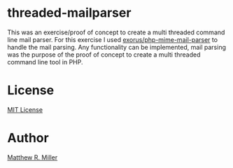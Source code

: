 # threaded-mailparser
This was an exercise/proof of concept to create a multi threaded command line mail parser. For this exercise I used [exorus/php-mime-mail-parser](https://github.com/eXorus/php-mime-mail-parser) to handle the mail parsing. Any functionality can be implemented, mail parsing was the purpose of the proof of concept to create a multi threaded command line tool in PHP. 

# License
[MIT License](LICENSE)

# Author
[Matthew R. Miller](https://github.com/mattrmiller)
